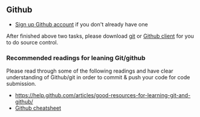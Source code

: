 ## Github

* [Sign up Github account](https://github.com/) if you don't already have one

After finished above two tasks, please download [git](https://git-scm.com/) or
[Github client](https://desktop.github.com/) for you to do source control.

### Recommended readings for leaning Git/github

Please read through some of the following readings and have clear understanding of
Github/git in order to commit & push your code for code submission.

* https://help.github.com/articles/good-resources-for-learning-git-and-github/
* [Github cheatsheet](https://education.github.com/git-cheat-sheet-education.pdf)
